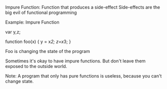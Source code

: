 






Impure Function: Function that produces a side-effect
Side-effects are the big evil of functional programming


Example: Impure Function

var y,z;

function foo(x) {
    y = x*2;
    z=x*3;
}

Foo is changing the state of the program

Sometimes it's okay to have impure functions. But don't leave them exposed to the outside world.



Note: A program that only has pure functions is useless, because you can't change state. 